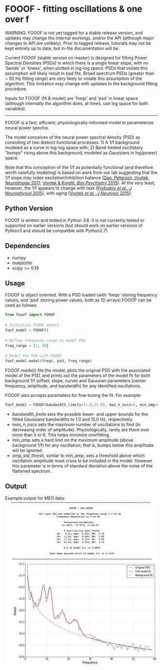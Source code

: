 # FOOOF - fitting oscillations & one over f

WARNING: FOOOF is not yet tagged for a stable release version, and updates may change the internal workings, and/or the API (although major changes to API are unlikely). Prior to tagged release, tutorials may not be kept entirely up to date, but in-file documentation will be. 

Current FOOOF (stable version on master) is designed for fitting Power Spectral Densities (PSDs) in which there is a single linear slope, with no 'bends' or 'knees', when plotted in log-log space. PSDs that violate this assumption will likely result in bad fits. Broad spectrum PSDs (greater than ~ 50 Hz fitting range) are very likely to violate this assumption of the algorithm. This limitation may change with updates to the background fitting procedure. 

Inputs for FOOOF (fit & model) are 'freqs' and 'psd' in linear space (although internally the algorithm does, at times, use log space for both variables). 

---

FOOOF is a fast, efficient, physiologically-informed model to parameterize neural power spectra.

The model conceives of the neural power spectral density (PSD) as consisting of two distinct functional processes: 1) A 1/f background modeled as a curve in log-log space with; 2) Band-limited oscillatory "bumps" rising above this background, modeled as Gaussians in log(power) space.

Note that this conception of the 1/f as potentially functional (and therefore worth carefully modeling) is based on work from our lab suggesting that the 1/f slope may index excitation/inhibition balance ([Gao, Peterson, Voytek, _NeuroImage_ 2017](http://voyteklab.com/wp-content/uploads/Gao-NeuroImage2017.pdf); [Voytek & Knight, _Biol Psychiatry_ 2015](http://voyteklab.com/wp-content/uploads/Voytek-BiolPsychiatry2015.pdf)). At the very least, however, the 1/f appears to change with task ([Podvalny _et al._, _J Neurophysiol_ 2015](http://www.weizmann.ac.il/neurobiology/labs/malach/sites/neurobiology.labs.malach/files/Podvalny%20et%20al_2015_JNeurophysiol.pdf)), with aging ([Voytek _et al._, _J Neurosci_ 2015](http://voyteklab.com/wp-content/uploads/Voytek-JNeurosci2015.pdf)).


## Python Version

FOOOF is written and tested in Python 3.6. It is not currently tested or supported on earlier versions (but should work on earlier versions of Python3 and should be compatible with Python2.7)

## Dependencies

- numpy
- matplotlib
- scipy >= 0.19

## Usage

FOOOF is object oriented. With a PSD loaded (with 'freqs' storing frequency values, and 'psd' storing power values, both as 1D arrays) FOOOF can be used as follows:

```python
from fooof import FOOOF

# Initialize FOOOF object
foof_model = FOOOF()

# Define frequency range to model PSD
freq_range = [3, 40]

# Model the PSD with FOOOF
foof_model.model(freqs, psd, freq_range)
```

FOOOF.model() fits the model, plots the original PSD with the associated model of the PSD, and prints out the parameters of the model fit for both background 1/f (offset, slope, curve) and Gaussian parameters (center frequency, amplitude, and bandwidth) for any identified oscillations.

FOOOF also accepts parameters for fine-tuning the fit. For example:

```python
foof_model = FOOOF(bandwidth_limits=(1.0,15.0), max_n_oscs=6, min_amp=0.1, amp_std_thresh=2.0)
```

* _bandwidth_limits_ sets the possible lower- and upper-bounds for the fitted Gaussians bandwidths to 1.0 and 15.0 Hz, respectively.
* _max_n_oscs_ sets the maximum number of oscillations to find (in decreasing order of amplitude). Physiologically, rarely are there ever more than 5 or 6. This helps minimize overfitting.
* _min_amp_ sets a hard limit on the maximum amplitude (above background 1/f) for any oscillation; that is, bumps below this amplitude will be ignored.
* _amp_std_thresh_, similar to _min_amp_, sets a threshold above which oscillation amplitude must cross to be included in the model. However this parameter is in terms of standard deviation above the noise of the flattened spectrum.

## Output
Example output for MEG data:
![alt text](tutorial/fooof_output.jpg "Example FOOOF output for MEG data")
